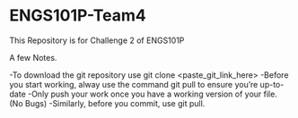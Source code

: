 # ENGS101P-Team4
This Repository is for Challenge 2 of ENGS101P


A few Notes.

-To download the git repository use git clone <paste_git_link_here>
-Before you start working, alway use the command git pull to ensure you’re up-to-date
-Only push your work once you have a working version of your file. (No Bugs)
-Similarly, before you commit, use git pull.
